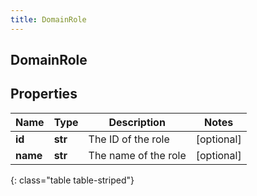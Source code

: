 ```yaml
---
title: DomainRole
---
```

## DomainRole

## Properties

|Name | Type | Description | Notes|
|------------ | ------------- | ------------- | -------------|
| **id** | **str** | The ID of the role | [optional] |
| **name** | **str** | The name of the role | [optional] |
{: class="table table-striped"}


